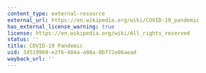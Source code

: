 ```yaml
---
content_type: external-resource
external_url: https://en.wikipedia.org/wiki/COVID-19_pandemic
has_external_license_warning: true
license: https://en.wikipedia.org/wiki/All_rights_reserved
status: ''
title: COVID-19 Pandemic
uid: 3d519969-e2f6-484a-a98a-0bf72e06aead
wayback_url: ''
---
```

